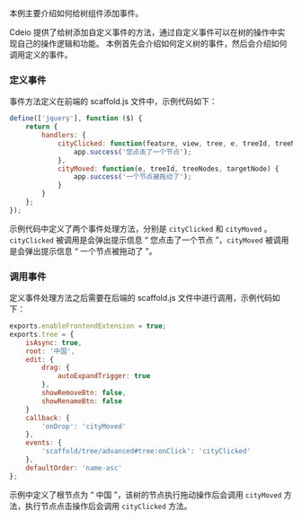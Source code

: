 本例主要介绍如何给树组件添加事件。

 Cdeio 提供了给树添加自定义事件的方法，通过自定义事件可以在树的操作中实现自己的操作逻辑和功能。
本例首先会介绍如何定义树的事件，然后会介绍如何调用定义的事件。

### 定义事件

事件方法定义在前端的 scaffold.js 文件中，示例代码如下：
```javascript
define(['jquery'], function ($) {
    return {
        handlers: {
            cityClicked: function(feature, view, tree, e, treeId, treeNode) {
                app.success('您点击了一个节点');
            },
            cityMoved: function(e, treeId, treeNodes, targetNode) {
                app.success('一个节点被拖动了');
            }
        }
    };
});
```
示例代码中定义了两个事件处理方法，分别是 `cityClicked` 和 `cityMoved` 。`cityClicked` 被调用是会弹出提示信息 “ 您点击了一个节点 ”，`cityMoved` 被调用是会弹出提示信息 “ 一个节点被拖动了 ”。

### 调用事件

定义事件处理方法之后需要在后端的 scaffold.js 文件中进行调用，示例代码如下：
```javascript
exports.enableFrontendExtension = true;
exports.tree = {
    isAsync: true,
    root: '中国',
    edit: {
        drag: {
            autoExpandTrigger: true
        },
        showRemoveBtn: false,
        showRenameBtn: false
    }
    callback: {
        'onDrop': 'cityMoved'
    },
    events: {
        'scaffold/tree/advanced#tree:onClick': 'cityClicked'
    },
    defaultOrder: 'name-asc'
};
```
示例中定义了根节点为 “ 中国 ”，该树的节点执行拖动操作后会调用 `cityMoved` 方法，执行节点点击操作后会调用 `cityClicked` 方法。



